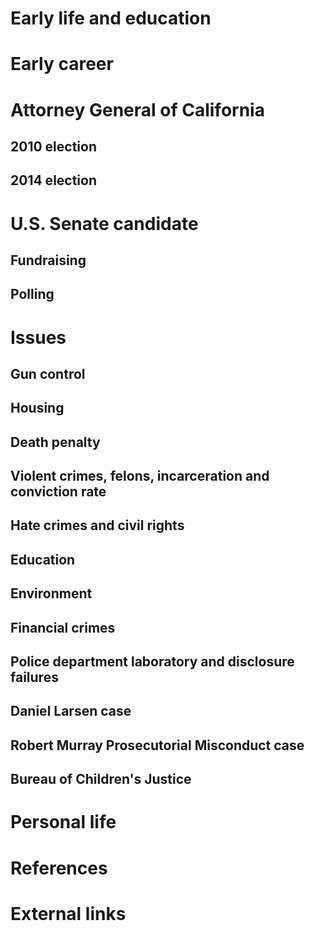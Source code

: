 # 
# Early life and education
# Early career
# Attorney General of California
## 2010 election
## 2014 election
# U.S. Senate candidate
## Fundraising
## Polling
# Issues
## Gun control
## Housing
## Death penalty
## Violent crimes, felons, incarceration and conviction rate
## Hate crimes and civil rights
## Education
## Environment
## Financial crimes
## Police department laboratory and disclosure failures
## Daniel Larsen case
## Robert Murray Prosecutorial Misconduct case
## Bureau of Children's Justice
# Personal life
# References
# External links